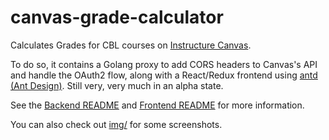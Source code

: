 # canvas-grade-calculator

Calculates Grades for CBL courses on [Instructure Canvas](https://github.com/instructure/canvas-lms).

To do so, it contains a Golang proxy to add CORS headers to Canvas's API and handle the OAuth2 flow, along with a React/Redux frontend using [antd (Ant Design)](https://ant.design). Still very, very much in an alpha state.

See the [Backend README](backend/README.md) and [Frontend README](frontend/README.md) for more information.

You can also check out [img/](img/) for some screenshots.
